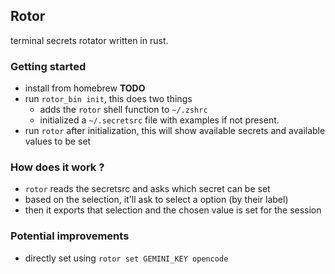 ## Rotor

terminal secrets rotator written in rust.

### Getting started

- install from homebrew **TODO**
- run `rotor_bin init`, this does two things
  - adds the `rotor` shell function to `~/.zshrc`
  - initialized a `~/.secretsrc` file with examples if not present.
- run `rotor` after initialization, this will show available secrets and
  available values to be set

### How does it work ?

- `rotor` reads the secretsrc and asks which secret can be set
- based on the selection, it'll ask to select a option (by their label)
- then it exports that selection and the chosen value is set for the session

### Potential improvements

- directly set using `rotor set GEMINI_KEY opencode`
